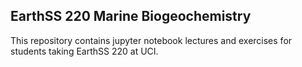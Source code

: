 ## EarthSS 220 Marine Biogeochemistry

This repository contains jupyter notebook lectures and exercises for students taking EarthSS 220 at UCI.
